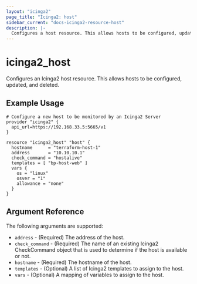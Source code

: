 ```yaml
---
layout: "icinga2"
page_title: "Icinga2: host"
sidebar_current: "docs-icinga2-resource-host"
description: |-
  Configures a host resource. This allows hosts to be configured, updated and deleted.
---
```


# icinga2\_host

Configures an Icinga2 host resource. This allows hosts to be configured, updated,
and deleted.

## Example Usage

```
# Configure a new host to be monitored by an Icinga2 Server
provider "icinga2" {
  api_url=https://192.168.33.5:5665/v1
}

resource "icinga2_host" "host" {
  hostname      = "terraform-host-1"
  address       = "10.10.10.1"
  check_command = "hostalive"
  templates = [ "bp-host-web" ]
  vars {
    os = "linux"
    osver = "1"
    allowance = "none"
  }
}
```

## Argument Reference

The following arguments are supported:

* `address`  - (Required) The address of the host.
* `check_command` - (Required) The name of an existing Icinga2 CheckCommand object that is used to determine if the host is available or not.
* `hostname` - (Required) The hostname of the host.
* `templates` - (Optional) A list of Icinga2 templates to assign to the host.
* `vars` - (Optional) A mapping of variables to assign to the host.

